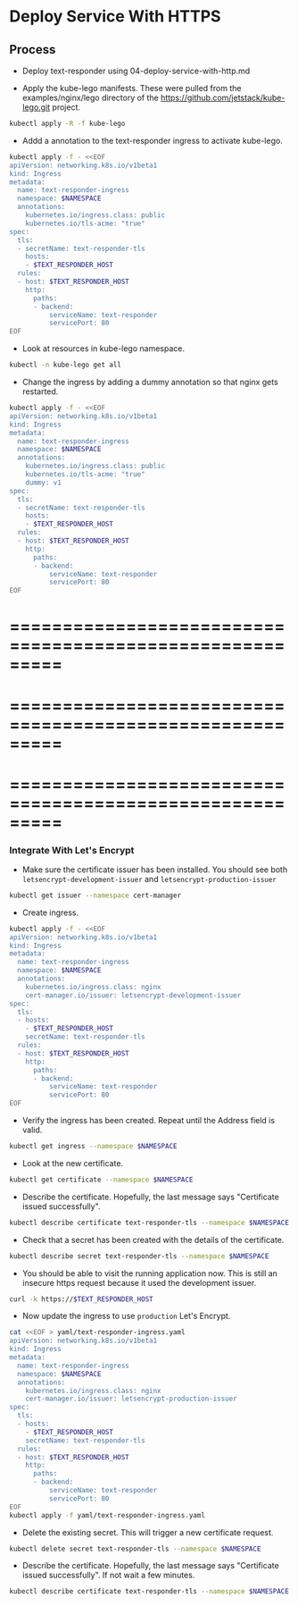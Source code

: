 # Deploy Service With HTTPS

## Process

* Deploy text-responder using 04-deploy-service-with-http.md

* Apply the kube-lego manifests. These were pulled from the examples/nginx/lego directory of the https://github.com/jetstack/kube-lego.git project.

```bash
kubectl apply -R -f kube-lego
```

* Addd a annotation to the text-responder ingress to activate kube-lego.

```bash
kubectl apply -f - <<EOF
apiVersion: networking.k8s.io/v1beta1
kind: Ingress
metadata:
  name: text-responder-ingress
  namespace: $NAMESPACE
  annotations:
    kubernetes.io/ingress.class: public
    kubernetes.io/tls-acme: "true"
spec:
  tls:
  - secretName: text-responder-tls
    hosts: 
    - $TEXT_RESPONDER_HOST
  rules:
  - host: $TEXT_RESPONDER_HOST
    http:
      paths:
      - backend:
          serviceName: text-responder
          servicePort: 80
EOF
```

* Look at resources in kube-lego namespace.

```bash
kubectl -n kube-lego get all
```

* Change the ingress by adding a dummy annotation so that nginx gets restarted.

```bash
kubectl apply -f - <<EOF
apiVersion: networking.k8s.io/v1beta1
kind: Ingress
metadata:
  name: text-responder-ingress
  namespace: $NAMESPACE
  annotations:
    kubernetes.io/ingress.class: public
    kubernetes.io/tls-acme: "true"
    dummy: v1
spec:
  tls:
  - secretName: text-responder-tls
    hosts: 
    - $TEXT_RESPONDER_HOST
  rules:
  - host: $TEXT_RESPONDER_HOST
    http:
      paths:
      - backend:
          serviceName: text-responder
          servicePort: 80
EOF
```


=========================================================
=========================================================
=========================================================
=========================================================
=========================================================
=========================================================

### Integrate With Let's Encrypt

* Make sure the certificate issuer has been installed. You should see both `letsencrypt-development-issuer` and `letsencrypt-production-issuer`

```bash
kubectl get issuer --namespace cert-manager
```

* Create ingress.

```bash
kubectl apply -f - <<EOF
apiVersion: networking.k8s.io/v1beta1
kind: Ingress
metadata:
  name: text-responder-ingress
  namespace: $NAMESPACE
  annotations:
    kubernetes.io/ingress.class: nginx
    cert-manager.io/issuer: letsencrypt-development-issuer
spec:
  tls:
  - hosts:
    - $TEXT_RESPONDER_HOST
    secretName: text-responder-tls
  rules:
  - host: $TEXT_RESPONDER_HOST
    http:
      paths:
      - backend:
          serviceName: text-responder
          servicePort: 80
EOF
```

* Verify the ingress has been created. Repeat until the Address field is valid.

```bash
kubectl get ingress --namespace $NAMESPACE
```

* Look at the new certificate.

```bash
kubectl get certificate --namespace $NAMESPACE
```

* Describe the certificate. Hopefully, the last message says "Certificate issued successfully".

```bash
kubectl describe certificate text-responder-tls --namespace $NAMESPACE
```

* Check that a secret has been created with the details of the certificate.

```bash
kubectl describe secret text-responder-tls --namespace $NAMESPACE
```

* You should be able to visit the running application now. This is still an insecure https request because it used the development issuer.

```bash
curl -k https://$TEXT_RESPONDER_HOST
```

* Now update the ingress to use `production` Let's Encrypt.

```bash
cat <<EOF > yaml/text-responder-ingress.yaml
apiVersion: networking.k8s.io/v1beta1
kind: Ingress
metadata:
  name: text-responder-ingress
  namespace: $NAMESPACE
  annotations:
    kubernetes.io/ingress.class: nginx
    cert-manager.io/issuer: letsencrypt-production-issuer
spec:
  tls:
  - hosts:
    - $TEXT_RESPONDER_HOST
    secretName: text-responder-tls
  rules:
  - host: $TEXT_RESPONDER_HOST
    http:
      paths:
      - backend:
          serviceName: text-responder
          servicePort: 80
EOF
kubectl apply -f yaml/text-responder-ingress.yaml
```

* Delete the existing secret. This will trigger a new certificate request.

```bash
kubectl delete secret text-responder-tls --namespace $NAMESPACE
```

* Describe the certificate. Hopefully, the last message says "Certificate issued successfully". If not wait a few minutes.

```bash
kubectl describe certificate text-responder-tls --namespace $NAMESPACE
```
